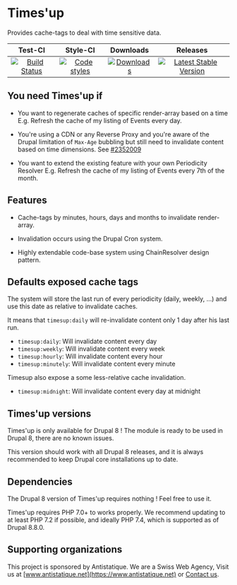 # Times'up

Provides cache-tags to deal with time sensitive data.

|       Test-CI        |        Style-CI         |        Downloads        |         Releases         |
|:----------------------:|:-----------------------:|:-----------------------:|:------------------------:|
| [![Build Status](https://github.com/antistatique/drupal-timesup/actions/workflows/ci.yml/badge.svg)](https://github.com/antistatique/drupal-timesup/actions/workflows/ci.yml) | [![Code styles](https://github.com/antistatique/drupal-timesup/actions/workflows/styles.yml/badge.svg)](https://github.com/antistatique/drupal-timesup/actions/workflows/styles.yml) | [![Downloads](https://img.shields.io/badge/downloads-8.x--1.0-green.svg?style=flat-square)](https://ftp.drupal.org/files/projects/timesup-8.x-1.0.tar.gz) | [![Latest Stable Version](https://img.shields.io/badge/release-v1.0-blue.svg?style=flat-square)](https://www.drupal.org/project/timesup/releases) |

## You need Times'up if

- You want to regenerate caches of specific render-array based on a time
E.g. Refresh the cache of my listing of Events every day.

- You're using a CDN or any Reverse Proxy and you're aware of the Drupal
limitation of `Max-Age` bubbling but still need to invalidate content based on
time dimensions. See [#2352009](https://www.drupal.org/project/drupal/issues/2352009)

- You want to extend the existing feature with your own Periodicity Resolver
E.g. Refresh the cache of my listing of Events every 7th of the month.

## Features

* Cache-tags by minutes, hours, days and months to invalidate render-array.

* Invalidation occurs using the Drupal Cron system.

* Highly extendable code-base system using ChainResolver design pattern.

## Defaults exposed cache tags

The system will store the last run of every periodicity (daily, weekly, ...)
and use this date as relative to invalidate caches.

It means that `timesup:daily` will re-invalidate content only 1 day after his
last run.

* `timesup:daily`: Will invalidate content every day
* `timesup:weekly`: Will invalidate content every week
* `timesup:hourly`: Will invalidate content every hour
* `timesup:minutely`: Will invalidate content every minute

Timesup also expose a some less-relative cache invalidation.

* `timesup:midnight`: Will invalidate content every day at midnight

## Times'up versions

Times'up is only available for Drupal 8 !
The module is ready to be used in Drupal 8, there are no known issues.

This version should work with all Drupal 8 releases, and it is always
recommended to keep Drupal core installations up to date.

## Dependencies

The Drupal 8 version of Times'up requires nothing !
Feel free to use it.

Times'up requires PHP 7.0+ to works properly. We recommend updating to at least
PHP 7.2 if possible, and ideally PHP 7.4, which is supported as of Drupal 8.8.0.

## Supporting organizations

This project is sponsored by Antistatique. We are a Swiss Web Agency,
Visit us at [www.antistatique.net](https://www.antistatique.net) or
[Contact us](mailto:info@antistatique.net).
